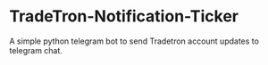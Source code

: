 # TradeTron-Notification-Ticker
A simple python telegram bot to send Tradetron account updates to telegram chat.

